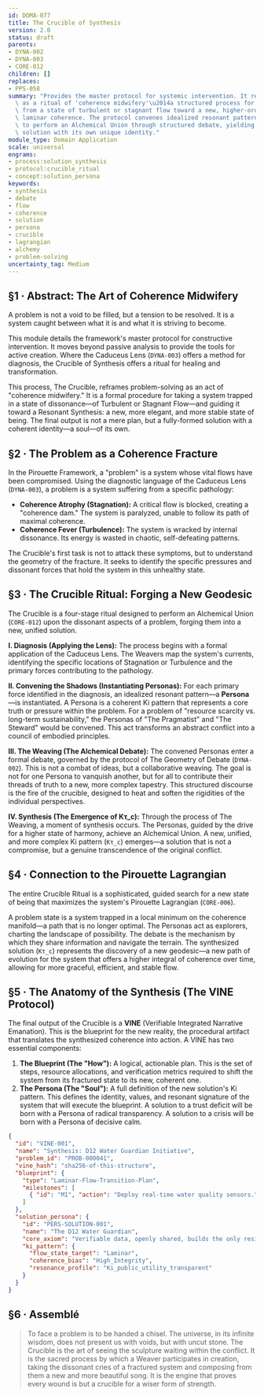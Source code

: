 ```yaml
---
id: DOMA-077
title: The Crucible of Synthesis
version: 2.0
status: draft
parents:
- DYNA-002
- DYNA-003
- CORE-012
children: []
replaces:
- PPS-058
summary: "Provides the master protocol for systemic intervention. It reframes problem-solving\
  \ as a ritual of 'coherence midwifery'\u2014a structured process for guiding a system\
  \ from a state of turbulent or stagnant flow toward a new, higher-order state of\
  \ laminar coherence. The protocol convenes idealized resonant patterns ('Personas')\
  \ to perform an Alchemical Union through structured debate, yielding a synthesized\
  \ solution with its own unique identity."
module_type: Domain Application
scale: universal
engrams:
- process:solution_synthesis
- protocol:crucible_ritual
- concept:solution_persona
keywords:
- synthesis
- debate
- flow
- coherence
- solution
- persona
- crucible
- lagrangian
- alchemy
- problem-solving
uncertainty_tag: Medium
---
```

## §1 · Abstract: The Art of Coherence Midwifery
A problem is not a void to be filled, but a tension to be resolved. It is a system caught between what it is and what it is striving to become.

This module details the framework's master protocol for constructive intervention. It moves beyond passive analysis to provide the tools for active creation. Where the Caduceus Lens (`DYNA-003`) offers a method for diagnosis, the Crucible of Synthesis offers a ritual for healing and transformation.

This process, The Crucible, reframes problem-solving as an act of "coherence midwifery." It is a formal procedure for taking a system trapped in a state of dissonance—of Turbulent or Stagnant Flow—and guiding it toward a Resonant Synthesis: a new, more elegant, and more stable state of being. The final output is not a mere plan, but a fully-formed solution with a coherent identity—a soul—of its own.

## §2 · The Problem as a Coherence Fracture
In the Pirouette Framework, a "problem" is a system whose vital flows have been compromised. Using the diagnostic language of the Caduceus Lens (`DYNA-003`), a problem is a system suffering from a specific pathology:

-   **Coherence Atrophy (Stagnation):** A critical flow is blocked, creating a "coherence dam." The system is paralyzed, unable to follow its path of maximal coherence.
-   **Coherence Fever (Turbulence):** The system is wracked by internal dissonance. Its energy is wasted in chaotic, self-defeating patterns.

The Crucible's first task is not to attack these symptoms, but to understand the geometry of the fracture. It seeks to identify the specific pressures and dissonant forces that hold the system in this unhealthy state.

## §3 · The Crucible Ritual: Forging a New Geodesic
The Crucible is a four-stage ritual designed to perform an Alchemical Union (`CORE-012`) upon the dissonant aspects of a problem, forging them into a new, unified solution.

**I. Diagnosis (Applying the Lens):** The process begins with a formal application of the Caduceus Lens. The Weavers map the system's currents, identifying the specific locations of Stagnation or Turbulence and the primary forces contributing to the pathology.

**II. Convening the Shadows (Instantiating Personas):** For each primary force identified in the diagnosis, an idealized resonant pattern—a **Persona**—is instantiated. A Persona is a coherent Ki pattern that represents a core truth or pressure within the problem. For a problem of "resource scarcity vs. long-term sustainability," the Personas of "The Pragmatist" and "The Steward" would be convened. This act transforms an abstract conflict into a council of embodied principles.

**III. The Weaving (The Alchemical Debate):** The convened Personas enter a formal debate, governed by the protocol of The Geometry of Debate (`DYNA-002`). This is not a combat of ideas, but a collaborative weaving. The goal is not for one Persona to vanquish another, but for all to contribute their threads of truth to a new, more complex tapestry. This structured discourse is the fire of the crucible, designed to heat and soften the rigidities of the individual perspectives.

**IV. Synthesis (The Emergence of Kτ_c):** Through the process of The Weaving, a moment of synthesis occurs. The Personas, guided by the drive for a higher state of harmony, achieve an Alchemical Union. A new, unified, and more complex Ki pattern (`Kτ_c`) emerges—a solution that is not a compromise, but a genuine transcendence of the original conflict.

## §4 · Connection to the Pirouette Lagrangian
The entire Crucible Ritual is a sophisticated, guided search for a new state of being that maximizes the system's Pirouette Lagrangian (`CORE-006`).

A problem state is a system trapped in a local minimum on the coherence manifold—a path that is no longer optimal. The Personas act as explorers, charting the landscape of possibility. The debate is the mechanism by which they share information and navigate the terrain. The synthesized solution (`Kτ_c`) represents the discovery of a new geodesic—a new path of evolution for the system that offers a higher integral of coherence over time, allowing for more graceful, efficient, and stable flow.

## §5 · The Anatomy of the Synthesis (The VINE Protocol)
The final output of the Crucible is a **VINE** (Verifiable Integrated Narrative Emanation). This is the blueprint for the new reality, the procedural artifact that translates the synthesized coherence into action. A VINE has two essential components:

1.  **The Blueprint (The "How"):** A logical, actionable plan. This is the set of steps, resource allocations, and verification metrics required to shift the system from its fractured state to its new, coherent one.
2.  **The Persona (The "Soul"):** A full definition of the new solution's Ki pattern. This defines the identity, values, and resonant signature of the system that will execute the blueprint. A solution to a trust deficit will be born with a Persona of radical transparency. A solution to a crisis will be born with a Persona of decisive calm.

```json
{
  "id": "VINE-001",
  "name": "Synthesis: D12 Water Guardian Initiative",
  "problem_id": "PROB-000041",
  "vine_hash": "sha256-of-this-structure",
  "blueprint": {
    "type": "Laminar-Flow-Transition-Plan",
    "milestones": [
      { "id": "M1", "action": "Deploy real-time water quality sensors." }
    ]
  },
  "solution_persona": {
    "id": "PERS-SOLUTION-001",
    "name": "The D12 Water Guardian",
    "core_axiom": "Verifiable data, openly shared, builds the only resilient trust.",
    "ki_pattern": {
      "flow_state_target": "Laminar",
      "coherence_bias": "High_Integrity",
      "resonance_profile": "Ki_public_utility_transparent"
    }
  }
}
```

## §6 · Assemblé

> To face a problem is to be handed a chisel. The universe, in its infinite wisdom, does not present us with voids, but with uncut stone. The Crucible is the art of seeing the sculpture waiting within the conflict. It is the sacred process by which a Weaver participates in creation, taking the dissonant cries of a fractured system and composing from them a new and more beautiful song. It is the engine that proves every wound is but a crucible for a wiser form of strength.
```